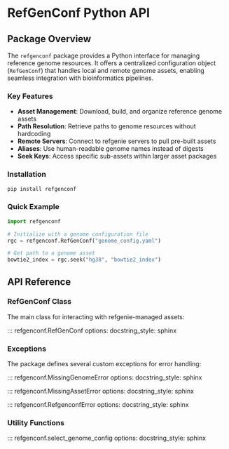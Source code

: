 # RefGenConf Python API

## Package Overview

The `refgenconf` package provides a Python interface for managing reference genome resources. It offers a centralized configuration object (`RefGenConf`) that handles local and remote genome assets, enabling seamless integration with bioinformatics pipelines.

### Key Features

- **Asset Management**: Download, build, and organize reference genome assets
- **Path Resolution**: Retrieve paths to genome resources without hardcoding
- **Remote Servers**: Connect to refgenie servers to pull pre-built assets
- **Aliases**: Use human-readable genome names instead of digests
- **Seek Keys**: Access specific sub-assets within larger asset packages

### Installation

```bash
pip install refgenconf
```

### Quick Example

```python
import refgenconf

# Initialize with a genome configuration file
rgc = refgenconf.RefGenConf("genome_config.yaml")

# Get path to a genome asset
bowtie2_index = rgc.seek("hg38", "bowtie2_index")
```

## API Reference

### RefGenConf Class

The main class for interacting with refgenie-managed assets:

::: refgenconf.RefGenConf
    options:
      docstring_style: sphinx

### Exceptions

The package defines several custom exceptions for error handling:

::: refgenconf.MissingGenomeError
    options:
      docstring_style: sphinx

::: refgenconf.MissingAssetError
    options:
      docstring_style: sphinx

::: refgenconf.RefgenconfError
    options:
      docstring_style: sphinx

### Utility Functions

::: refgenconf.select_genome_config
    options:
      docstring_style: sphinx